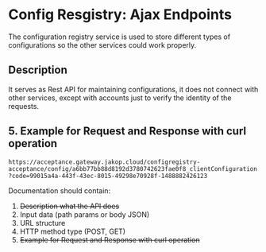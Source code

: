 # Config Resgistry: Ajax Endpoints
The configuration registry service is used to store different types of configurations so the other services could work properly. 

## Description
It serves as Rest API for maintaining configurations, it does not connect with other services, except with accounts just to verify the identity of the requests.






## 5. Example for Request and Response with curl operation
`https://acceptance.gateway.jakop.cloud/configregistry-acceptance/config/a6bb77bb88d8192d3780742623fae0f8_clientConfiguration?code=99015a4a-443f-43ec-8015-49298e70928f-1488882426123`





Documentation should contain:
1. ~~Description what the API does~~
2. Input data (path params or body JSON)
3. URL structure
4. HTTP method type (POST, GET)
5. ~~Example for Request and Response with curl operation~~